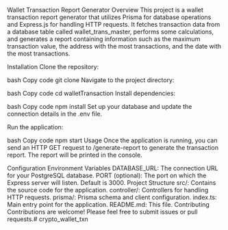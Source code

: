 Wallet Transaction Report Generator
Overview
This project is a wallet transaction report generator that utilizes Prisma for database operations and Express.js for handling HTTP requests. It fetches transaction data from a database table called wallet_trans_master, performs some calculations, and generates a report containing information such as the maximum transaction value, the address with the most transactions, and the date with the most transactions.

Installation
Clone the repository:

bash
Copy code
git clone <repository-url>
Navigate to the project directory:

bash
Copy code
cd walletTransaction
Install dependencies:

bash
Copy code
npm install
Set up your database and update the connection details in the .env file.

Run the application:

bash
Copy code
npm start
Usage
Once the application is running, you can send an HTTP GET request to /generate-report to generate the transaction report. The report will be printed in the console.

Configuration
Environment Variables
DATABASE_URL: The connection URL for your PostgreSQL database.
PORT (optional): The port on which the Express server will listen. Default is 3000.
Project Structure
src/: Contains the source code for the application.
controller/: Controllers for handling HTTP requests.
prisma/: Prisma schema and client configuration.
index.ts: Main entry point for the application.
README.md: This file.
Contributing
Contributions are welcome! Please feel free to submit issues or pull requests.# crypto_wallet_txn
